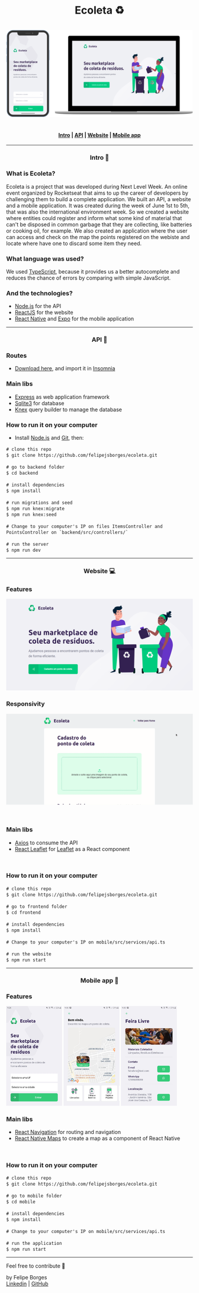 <div align="center">
	<h1>Ecoleta ♻️</h1>
	<br>
	<img src="/.github/introimg.png" alt="Intro" style="max-width:100%"/>
</div>

<br>

<h4 align="center">
	<a href="#intro-">Intro</a>	|    
	<a href="#api-">API</a>		|    
	<a href="#website-">Website</a>		|    
	<a href="#mobile-app-">Mobile app</a>
</h4>

<hr>

<div align="center">
	<h3>Intro 🚪</h3>
</div>

<h3>What is Ecoleta?</h3>

<p>	Ecoleta is a project that was developed during Next Level Week. An online event organized by Rocketseat that aims to up the career of developers by challenging them to build a complete application. We built an API, a website and a mobile application. It was created during the week of June 1st to 5th, that was also the international environment week. So we created a website where entities could register and inform what some kind of material that can't be disposed in common garbage that they are collecting, like batteries or cooking oil, for example. We also created an application where the user can access and check on the map the points registered on the webiste and locate where have one to discard some item they need. </p>

<h3>What language was used?</h3>

We used [TypeScript](https://www.typescriptlang.org/docs/home.html), because it provides us a better autocomplete and reduces the chance of errors by comparing with simple JavaScript.

<h3>And the technologies?</h3>

- [Node.js](https://nodejs.org/en/docs/) for the API
- [ReactJS](https://reactjs.org/docs/getting-started.html) for the website
- [React Native](https://reactnative.dev/docs/getting-started) and [Expo](https://docs.expo.io/) for the mobile application

<hr>

<div align="center">
	<h3>API 📡</h3>
</div>

<h3>Routes</h3>

- [Download here](#), and import it in [Insomnia](https://insomnia.rest/)

<h3>Main libs</h3>

- [Express](https://expressjs.com/) as web application framework
- [Sqlite3](https://www.sqlite.org/docs.html) for database
- [Knex](http://knexjs.org/) query builder to manage the database

<h3>How to run it on your computer</h3>

- Install [Node.js](https://nodejs.org/en/download/) and [Git](https://git-scm.com/book/en/v2/Getting-Started-Installing-Git), then:

```
# clone this repo
$ git clone https://github.com/felipejsborges/ecoleta.git

# go to backend folder
$ cd backend

# install dependencies
$ npm install

# run migrations and seed
$ npm run knex:migrate
$ npm run knex:seed

# Change to your computer's IP on files ItemsController and PointsController on `backend/src/controllers/`

# run the server
$ npm run dev
```
<hr>

<div align="center">
	<h3>Website 💻</h3>
</div>

<h3>Features</h3>

<img src="/.github/homewebsite.png" alt="homewebsite" style="max-width:100%"/>

<br>

<h3>Responsivity</h3>

![Create Point](/.github/createpoint.gif)

<br>

<h3>Main libs</h3>
 
- [Axios](https://github.com/axios/axios) to consume the API
- [React Leaflet](https://react-leaflet.js.org/docs/en/intro) for [Leaflet](https://leafletjs.com/reference-1.6.0.html) as a React component

<br>

<h3>How to run it on your computer</h3>
 
```
# clone this repo
$ git clone https://github.com/felipejsborges/ecoleta.git

# go to frontend folder
$ cd frontend

# install dependencies
$ npm install

# Change to your computer's IP on mobile/src/services/api.ts

# run the website
$ npm run start
```
<hr>

<div align="center">
	<h3>Mobile app 📱</h3>
</div>

<h3>Features</h3>

<img src="/.github/homemobile.jpeg" alt="homemobile" width="30%" style="max-width:100%"/>

<img src="/.github/pointsmobile.jpeg" alt="pointsmobile" width="30%" style="max-width:100%"/>

<img src="/.github/detailsmobile.jpeg" alt="detailsmobile" width="30%" style="max-width:100%"/>

<br>

<h3>Main libs</h3>

- [React Navigation](https://reactnavigation.org/docs/getting-started/) for routing and navigation
- [React Native Maps](https://github.com/react-native-community/react-native-maps) to create a map as a component of React Native

<br>

<h3>How to run it on your computer</h3>

```
# clone this repo
$ git clone https://github.com/felipejsborges/ecoleta.git

# go to mobile folder
$ cd mobile

# install dependencies
$ npm install

# Change to your computer's IP on mobile/src/services/api.ts

# run the application
$ npm run start
```

<hr>

<span>Feel free to contribute 💪</span>

by Felipe Borges<br>
[Linkedin](https://www.linkedin.com/in/felipejsborges) | [GitHub](https://github.com/felipejsborges)

